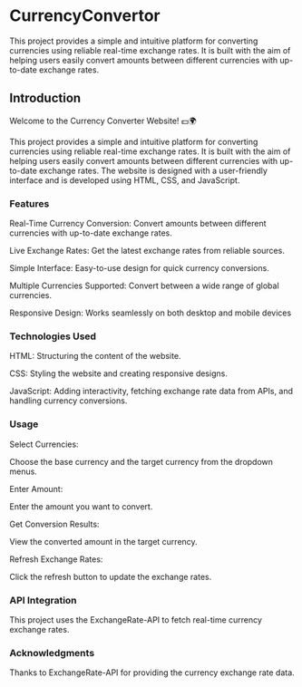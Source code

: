 # CurrencyConvertor
 This project provides a simple and intuitive platform for converting currencies using reliable real-time exchange rates. It is built with the aim of helping users easily convert amounts between different currencies with up-to-date exchange rates.


<h2>Introduction</h2>


Welcome to the Currency Converter Website! 💵🌍


<p align="left">This project provides a simple and intuitive platform for converting currencies using reliable real-time exchange rates. It is built with the aim of helping users easily convert amounts between different currencies with up-to-date exchange rates. The website is designed with a user-friendly interface and is developed using HTML, CSS, and JavaScript.
</p>

<h3>Features</h3>

Real-Time Currency Conversion: Convert amounts between different currencies with up-to-date exchange rates.

Live Exchange Rates: Get the latest exchange rates from reliable sources.

Simple Interface: Easy-to-use design for quick currency conversions.

Multiple Currencies Supported: Convert between a wide range of global currencies.

Responsive Design: Works seamlessly on both desktop and mobile devices

<h3>Technologies Used</h3>

HTML: Structuring the content of the website.

CSS: Styling the website and creating responsive designs.

JavaScript: Adding interactivity, fetching exchange rate data from APIs, and handling currency conversions.


<h3>Usage</h3>
Select Currencies:

Choose the base currency and the target currency from the dropdown menus.

Enter Amount:

Enter the amount you want to convert.

Get Conversion Results:

View the converted amount in the target currency.

Refresh Exchange Rates:

Click the refresh button to update the exchange rates.

<h3>API Integration</h3>
This project uses the ExchangeRate-API to fetch real-time currency exchange rates.

<h3>Acknowledgments</h3>
Thanks to ExchangeRate-API for providing the currency exchange rate data.



